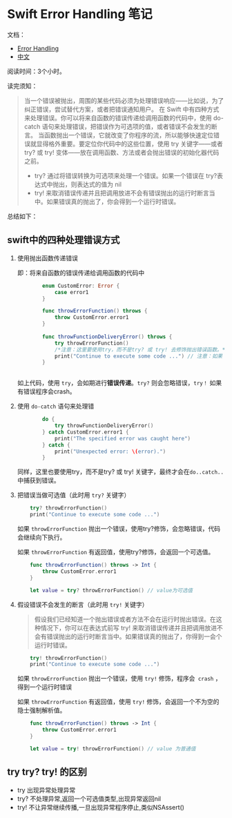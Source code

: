 # Swift Error Handling 笔记

文档：
  - [Error Handling](https://docs.swift.org/swift-book/LanguageGuide/ErrorHandling.html)
  - [中文](https://www.cnswift.org/error-handling)

阅读时间：3个小时。

读完须知：

> 当一个错误被抛出，周围的某些代码必须为处理错误响应——比如说，为了纠正错误，尝试替代方案，或者把错误通知用户。
> 在 Swift 中有四种方式来处理错误。你可以将来自函数的错误传递给调用函数的代码中，使用 do-catch 语句来处理错误，把错误作为可选项的值，或者错误不会发生的断言。
> 当函数抛出一个错误，它就改变了你程序的流，所以能够快速定位错误就显得格外重要。要定位你代码中的这些位置，使用 try 关键字——或者 try? 或 try! 变体——放在调用函数、方法或者会抛出错误的初始化器代码之前。
> - try? 通过将错误转换为可选项来处理一个错误。如果一个错误在 try?表达式中抛出，则表达式的值为 nil
> - try! 来取消错误传递并且把调用放进不会有错误抛出的运行时断言当中。如果错误真的抛出了，你会得到一个运行时错误。

总结如下：


## swift中的四种处理错误方式

1. 使用抛出函数传递错误

    即：将来自函数的错误传递给调用函数的代码中

    ```swift
            enum CustomError: Error {
                case error1
            }

            func throwErrorFunction() throws {
                throw CustomError.error1
            }
            
            func throwFunctionDeliveryError() throws {
                try throwErrorFunction() 
                /*注意：这里要使用try，而不是try? 或 try! 去修饰抛出错误函数。*/
                print("Continue to execute some code ...") // 注意：如果 `try throwErrorFunction()` 抛出错误，此时会改变程序流，这行代码不会执行
            }
            
    ```
    如上代码，使用 `try`，会如期进行**错误传递**。`try?` 则会忽略错误，`try！` 如果有错误程序会crash。
    
2. 使用 `do-catch` 语句来处理错

    ```swift
            do {
                try throwFunctionDeliveryError() 
            } catch CustomError.error1 {
                print("The specified error was caught here")
            } catch {
                print("Unexpected error: \(error).")
            }
    ```
    同样，这里也要使用try，而不是try? 或 try! 关键字，最终才会在`do..catch..`中捕获到错误。

3. 把错误当做可选值（此时用 `try?` 关键字）

    ```swift
        try? throwErrorFunction()
        print("Continue to execute some code ...")
    ```

    如果 `throwErrorFunction` 抛出一个错误，使用try?修饰，会忽略错误，代码会继续向下执行。
    
    如果 `throwErrorFunction` 有返回值，使用try?修饰，会返回一个可选值。
    ```swift
        func throwErrorFunction() throws -> Int {
            throw CustomError.error1
        }
    ```
    ```swift
        let value = try? throwErrorFunction() // value为可选值
    ```

4. 假设错误不会发生的断言（此时用 `try!` 关键字）
    > 假设我们已经知道一个抛出错误或者方法不会在运行时抛出错误。在这种情况下，你可以在表达式前写 try! 来取消错误传递并且把调用放进不会有错误抛出的运行时断言当中。如果错误真的抛出了，你得到一会个运行时错误。

    ```swift
        try! throwErrorFunction()
        print("Continue to execute some code ...")
    ```

    如果 `throwErrorFunction` 抛出一个错误，使用 `try!` 修饰，程序会` crash` ，得到一个运行时错误
    
    如果 `throwErrorFunction` 有返回值，使用 `try!` 修饰，会返回一个不为空的隐士强制解析值。
    ```swift
        func throwErrorFunction() throws -> Int {
            throw CustomError.error1
        }
    ```
    ```swift
        let value = try! throwErrorFunction() // value 为普通值
    ```

## try try? try! 的区别
 - try 出现异常处理异常
 - try? 不处理异常,返回一个可选值类型,出现异常返回nil
 - try! 不让异常继续传播,一旦出现异常程序停止,类似NSAssert()
